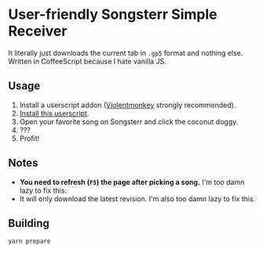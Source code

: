 # User-friendly Songsterr Simple Receiver

It literally just downloads the current tab in `.gp5` format and nothing else. Written in CoffeeScript because I hate vanilla JS.

## Usage

1. Install a userscript addon ([Violentmonkey](https://violentmonkey.github.io/) strongly recommended).
2. [Install this userscript](https://github.com/bandithedoge/ussr/raw/master/dist/ussr.user.js).
3. Open your favorite song on Songsterr and click the coconut doggy.
4. ???
5. Profit!

## Notes

- **You need to refresh (`F5`) the page after picking a song.** I'm too damn lazy to fix this.
- It will only download the latest revision. I'm also too damn lazy to fix this.

## Building

```sh
yarn prepare
```